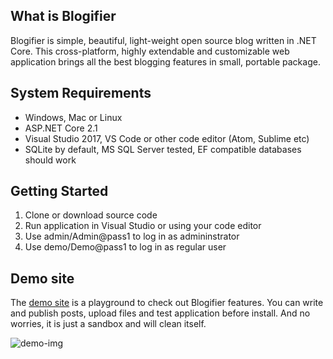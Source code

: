 ## What is Blogifier

Blogifier is simple, beautiful, light-weight open source blog written in .NET Core. This cross-platform, highly extendable and customizable web application brings all the best blogging features in small, portable package.

## System Requirements

* Windows, Mac or Linux
* ASP.NET Core 2.1
* Visual Studio 2017, VS Code or other code editor (Atom, Sublime etc)
* SQLite by default, MS SQL Server tested, EF compatible databases should work

## Getting Started

1. Clone or download source code
2. Run application in Visual Studio or using your code editor
3. Use admin/Admin@pass1 to log in as admininstrator
4. Use demo/Demo@pass1 to log in as regular user

## Demo site

The [demo site](http://blogifier.azurewebsites.net) is a playground to check out Blogifier features. You can write and publish posts, upload files and test application before install. And no worries, it is just a sandbox and will clean itself.

![demo-img](https://user-images.githubusercontent.com/1932785/38769576-c1d92a8c-3fca-11e8-96a7-acfd848de339.png)
